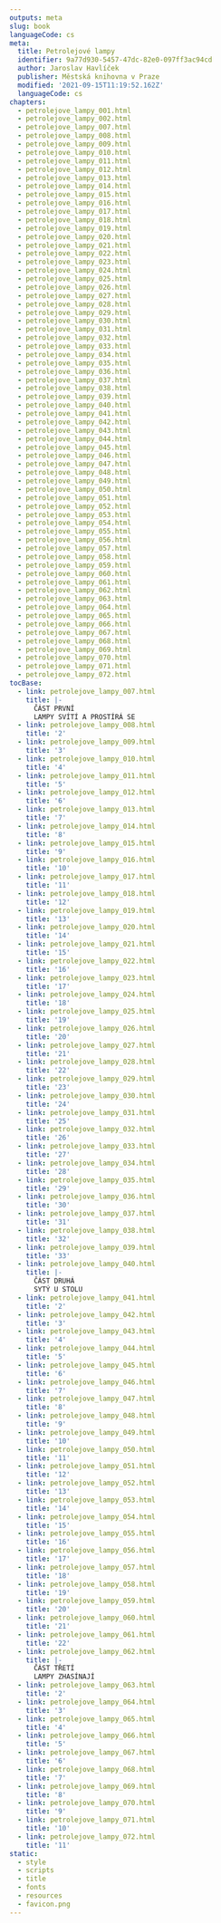 ```yaml
---
outputs: meta
slug: book
languageCode: cs
meta:
  title: Petrolejové lampy
  identifier: 9a77d930-5457-47dc-82e0-097ff3ac94cd
  author: Jaroslav Havlíček
  publisher: Městská knihovna v Praze
  modified: '2021-09-15T11:19:52.162Z'
  languageCode: cs
chapters:
  - petrolejove_lampy_001.html
  - petrolejove_lampy_002.html
  - petrolejove_lampy_007.html
  - petrolejove_lampy_008.html
  - petrolejove_lampy_009.html
  - petrolejove_lampy_010.html
  - petrolejove_lampy_011.html
  - petrolejove_lampy_012.html
  - petrolejove_lampy_013.html
  - petrolejove_lampy_014.html
  - petrolejove_lampy_015.html
  - petrolejove_lampy_016.html
  - petrolejove_lampy_017.html
  - petrolejove_lampy_018.html
  - petrolejove_lampy_019.html
  - petrolejove_lampy_020.html
  - petrolejove_lampy_021.html
  - petrolejove_lampy_022.html
  - petrolejove_lampy_023.html
  - petrolejove_lampy_024.html
  - petrolejove_lampy_025.html
  - petrolejove_lampy_026.html
  - petrolejove_lampy_027.html
  - petrolejove_lampy_028.html
  - petrolejove_lampy_029.html
  - petrolejove_lampy_030.html
  - petrolejove_lampy_031.html
  - petrolejove_lampy_032.html
  - petrolejove_lampy_033.html
  - petrolejove_lampy_034.html
  - petrolejove_lampy_035.html
  - petrolejove_lampy_036.html
  - petrolejove_lampy_037.html
  - petrolejove_lampy_038.html
  - petrolejove_lampy_039.html
  - petrolejove_lampy_040.html
  - petrolejove_lampy_041.html
  - petrolejove_lampy_042.html
  - petrolejove_lampy_043.html
  - petrolejove_lampy_044.html
  - petrolejove_lampy_045.html
  - petrolejove_lampy_046.html
  - petrolejove_lampy_047.html
  - petrolejove_lampy_048.html
  - petrolejove_lampy_049.html
  - petrolejove_lampy_050.html
  - petrolejove_lampy_051.html
  - petrolejove_lampy_052.html
  - petrolejove_lampy_053.html
  - petrolejove_lampy_054.html
  - petrolejove_lampy_055.html
  - petrolejove_lampy_056.html
  - petrolejove_lampy_057.html
  - petrolejove_lampy_058.html
  - petrolejove_lampy_059.html
  - petrolejove_lampy_060.html
  - petrolejove_lampy_061.html
  - petrolejove_lampy_062.html
  - petrolejove_lampy_063.html
  - petrolejove_lampy_064.html
  - petrolejove_lampy_065.html
  - petrolejove_lampy_066.html
  - petrolejove_lampy_067.html
  - petrolejove_lampy_068.html
  - petrolejove_lampy_069.html
  - petrolejove_lampy_070.html
  - petrolejove_lampy_071.html
  - petrolejove_lampy_072.html
tocBase:
  - link: petrolejove_lampy_007.html
    title: |-
      ČÁST PRVNÍ
      LAMPY SVÍTÍ A PROSTÍRÁ SE
  - link: petrolejove_lampy_008.html
    title: '2'
  - link: petrolejove_lampy_009.html
    title: '3'
  - link: petrolejove_lampy_010.html
    title: '4'
  - link: petrolejove_lampy_011.html
    title: '5'
  - link: petrolejove_lampy_012.html
    title: '6'
  - link: petrolejove_lampy_013.html
    title: '7'
  - link: petrolejove_lampy_014.html
    title: '8'
  - link: petrolejove_lampy_015.html
    title: '9'
  - link: petrolejove_lampy_016.html
    title: '10'
  - link: petrolejove_lampy_017.html
    title: '11'
  - link: petrolejove_lampy_018.html
    title: '12'
  - link: petrolejove_lampy_019.html
    title: '13'
  - link: petrolejove_lampy_020.html
    title: '14'
  - link: petrolejove_lampy_021.html
    title: '15'
  - link: petrolejove_lampy_022.html
    title: '16'
  - link: petrolejove_lampy_023.html
    title: '17'
  - link: petrolejove_lampy_024.html
    title: '18'
  - link: petrolejove_lampy_025.html
    title: '19'
  - link: petrolejove_lampy_026.html
    title: '20'
  - link: petrolejove_lampy_027.html
    title: '21'
  - link: petrolejove_lampy_028.html
    title: '22'
  - link: petrolejove_lampy_029.html
    title: '23'
  - link: petrolejove_lampy_030.html
    title: '24'
  - link: petrolejove_lampy_031.html
    title: '25'
  - link: petrolejove_lampy_032.html
    title: '26'
  - link: petrolejove_lampy_033.html
    title: '27'
  - link: petrolejove_lampy_034.html
    title: '28'
  - link: petrolejove_lampy_035.html
    title: '29'
  - link: petrolejove_lampy_036.html
    title: '30'
  - link: petrolejove_lampy_037.html
    title: '31'
  - link: petrolejove_lampy_038.html
    title: '32'
  - link: petrolejove_lampy_039.html
    title: '33'
  - link: petrolejove_lampy_040.html
    title: |-
      ČÁST DRUHÁ
      SYTÝ U STOLU
  - link: petrolejove_lampy_041.html
    title: '2'
  - link: petrolejove_lampy_042.html
    title: '3'
  - link: petrolejove_lampy_043.html
    title: '4'
  - link: petrolejove_lampy_044.html
    title: '5'
  - link: petrolejove_lampy_045.html
    title: '6'
  - link: petrolejove_lampy_046.html
    title: '7'
  - link: petrolejove_lampy_047.html
    title: '8'
  - link: petrolejove_lampy_048.html
    title: '9'
  - link: petrolejove_lampy_049.html
    title: '10'
  - link: petrolejove_lampy_050.html
    title: '11'
  - link: petrolejove_lampy_051.html
    title: '12'
  - link: petrolejove_lampy_052.html
    title: '13'
  - link: petrolejove_lampy_053.html
    title: '14'
  - link: petrolejove_lampy_054.html
    title: '15'
  - link: petrolejove_lampy_055.html
    title: '16'
  - link: petrolejove_lampy_056.html
    title: '17'
  - link: petrolejove_lampy_057.html
    title: '18'
  - link: petrolejove_lampy_058.html
    title: '19'
  - link: petrolejove_lampy_059.html
    title: '20'
  - link: petrolejove_lampy_060.html
    title: '21'
  - link: petrolejove_lampy_061.html
    title: '22'
  - link: petrolejove_lampy_062.html
    title: |-
      ČÁST TŘETÍ
      LAMPY ZHASÍNAJÍ
  - link: petrolejove_lampy_063.html
    title: '2'
  - link: petrolejove_lampy_064.html
    title: '3'
  - link: petrolejove_lampy_065.html
    title: '4'
  - link: petrolejove_lampy_066.html
    title: '5'
  - link: petrolejove_lampy_067.html
    title: '6'
  - link: petrolejove_lampy_068.html
    title: '7'
  - link: petrolejove_lampy_069.html
    title: '8'
  - link: petrolejove_lampy_070.html
    title: '9'
  - link: petrolejove_lampy_071.html
    title: '10'
  - link: petrolejove_lampy_072.html
    title: '11'
static:
  - style
  - scripts
  - title
  - fonts
  - resources
  - favicon.png
---
```

